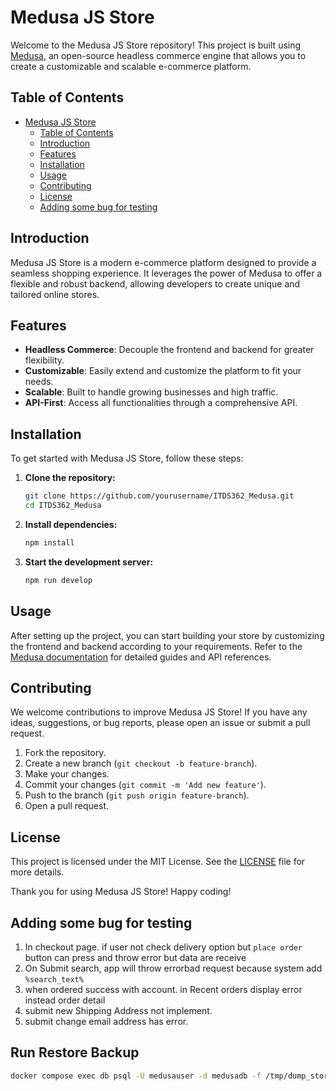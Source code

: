 # Medusa JS Store

Welcome to the Medusa JS Store repository! This project is built using [Medusa](https://medusajs.com/), an open-source headless commerce engine that allows you to create a customizable and scalable e-commerce platform.

## Table of Contents

- [Medusa JS Store](#medusa-js-store)
  - [Table of Contents](#table-of-contents)
  - [Introduction](#introduction)
  - [Features](#features)
  - [Installation](#installation)
  - [Usage](#usage)
  - [Contributing](#contributing)
  - [License](#license)
  - [Adding some bug for testing](#adding-some-bug-for-testing)

## Introduction

Medusa JS Store is a modern e-commerce platform designed to provide a seamless shopping experience. It leverages the power of Medusa to offer a flexible and robust backend, allowing developers to create unique and tailored online stores.

## Features

- **Headless Commerce**: Decouple the frontend and backend for greater flexibility.
- **Customizable**: Easily extend and customize the platform to fit your needs.
- **Scalable**: Built to handle growing businesses and high traffic.
- **API-First**: Access all functionalities through a comprehensive API.

## Installation

To get started with Medusa JS Store, follow these steps:

1. **Clone the repository:**
    ```bash
    git clone https://github.com/yourusername/ITDS362_Medusa.git
    cd ITDS362_Medusa
    ```

2. **Install dependencies:**
    ```bash
    npm install
    ```

3. **Start the development server:**
    ```bash
    npm run develop
    ```

## Usage

After setting up the project, you can start building your store by customizing the frontend and backend according to your requirements. Refer to the [Medusa documentation](https://docs.medusajs.com/) for detailed guides and API references.

## Contributing

We welcome contributions to improve Medusa JS Store! If you have any ideas, suggestions, or bug reports, please open an issue or submit a pull request.

1. Fork the repository.
2. Create a new branch (`git checkout -b feature-branch`).
3. Make your changes.
4. Commit your changes (`git commit -m 'Add new feature'`).
5. Push to the branch (`git push origin feature-branch`).
6. Open a pull request.

## License

This project is licensed under the MIT License. See the [LICENSE](LICENSE) file for more details.

Thank you for using Medusa JS Store! Happy coding!

## Adding some bug for testing
1. In checkout page. if user not check delivery option but `place order` button can press and throw error but data are receive
2. On Submit search, app will throw errorbad request because system add `%search_text%`
3. when ordered success with account. in Recent orders display error instead order detail
4. submit new Shipping Address not implement.
5. submit change email address has error.
## Run Restore Backup 
```bash
docker compose exec db psql -U medusauser -d medusadb -f /tmp/dump_store.sql
```
